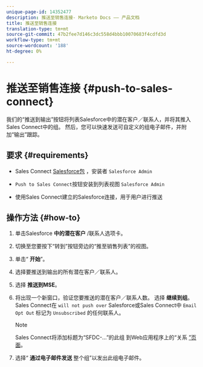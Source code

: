 ```yaml
---
unique-page-id: 14352477
description: 推送至销售连接- Marketo Docs —— 产品文档
title: 推送至销售连接
translation-type: tm+mt
source-git-commit: 47b2fee7d146c3dc558d4bbb10070683f4cdfd3d
workflow-type: tm+mt
source-wordcount: '188'
ht-degree: 0%

---
```



# 推送至销售连接 {#push-to-sales-connect}

我们的“推送到输出”按钮将列表Salesforce中的潜在客户／联系人，并将其推入Sales Connect中的组。 然后，您可以快速发送可自定义的组电子邮件，并附加“输出”跟踪。

## 要求 {#requirements}

* Sales Connect [Salesforce包](http://docs.marketo.com/x/C4PS) ，安装者 `Salesforce Admin`

* `Push to Sales Connect`按钮安装到列表视图 `Salesforce Admin`

* 使用Sales Connect建立的Salesforce连接，用于用户进行推送

## 操作方法 {#how-to}

1. 单击Salesforce **中的潜在客户** /联系人选项卡。
1. 切换至您要按下“转到”按钮旁边的“推至销售列表”的视图。
1. 单击“ **开始**”。
1. 选择要推送到输出的所有潜在客户／联系人。
1. 选择 **推送到MSE**。
1. 将出现一个新窗口，验证您要推送的潜在客户／联系人数。 选择 **继续到组**。 Sales Connect在 `will not push over` Salesforce或Sales Connect中 `Email Opt Out` 标记为 `Unsubscribed` 的任何联系人。

   >[!NOTE]
   >
   >Sales Connect将添加标题为“SFDC-...”的此组 到Web应用程序上的“关系 [”页面](http://toutapp.com/login)。

1. 选择“ **通过电子邮件发送** 整个组”以发出此组电子邮件。

